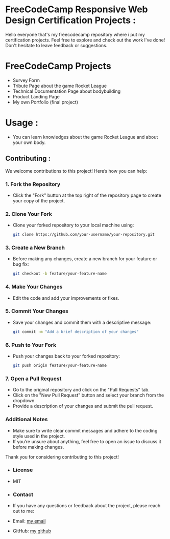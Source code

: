 # FreeCodeCamp Responsive Web Design Certification Projects :
Hello everyone that's my freecodecamp repository where i put my certification projects.
Feel free to explore and check out the work I've done! Don't hesitate to leave feedback or suggestions.
# FreeCodeCamp Projects
- Survey Form
- Tribute Page about the game Rocket League
- Technical Documentation Page about bodybuilding
- Product Landing Page
- My own Portfolio (final project)
# Usage :
- You can learn knowledges about the game Rocket League and about your own body.
 ## **Contributing :**
  
We welcome contributions to this project! Here’s how you can help:
### 1. **Fork the Repository**
   - Click the "Fork" button at the top right of the repository page to create your copy of the project.

### 2. **Clone Your Fork**
   - Clone your forked repository to your local machine using:
     ```bash
     git clone https://github.com/your-username/your-repository.git
     ```

### 3. **Create a New Branch**
   - Before making any changes, create a new branch for your feature or bug fix:
     ```bash
     git checkout -b feature/your-feature-name
     ```

### 4. **Make Your Changes**
   - Edit the code and add your improvements or fixes.

### 5. **Commit Your Changes**
   - Save your changes and commit them with a descriptive message:
     ```bash
     git commit -m "Add a brief description of your changes"
     ```

### 6. **Push to Your Fork**
   - Push your changes back to your forked repository:
     ```bash
     git push origin feature/your-feature-name
     ```

### 7. **Open a Pull Request**
   - Go to the original repository and click on the "Pull Requests" tab.
   - Click on the "New Pull Request" button and select your branch from the dropdown.
   - Provide a description of your changes and submit the pull request.

### Additional Notes
- Make sure to write clear commit messages and adhere to the coding style used in the project.
- If you’re unsure about anything, feel free to open an issue to discuss it before making changes.

Thank you for considering contributing to this project!

- ### License
- MIT
- ### Contact
- If you have any questions or feedback about the project, please reach out to me:

- Email: [my email](mailto:elkadiamine9@gmail.com)
- GitHub: [my github](https://github.com/aminetxt)



